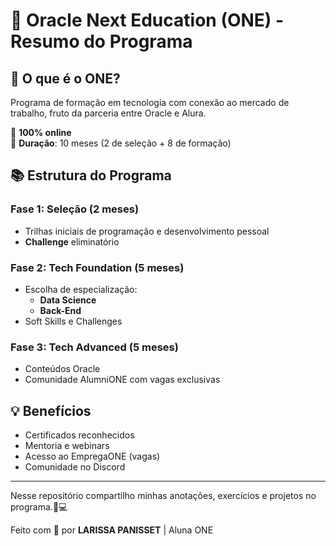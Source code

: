 # 🚀 Oracle Next Education (ONE) - Resumo do Programa


## 📌 O que é o ONE?
Programa de formação em tecnologia com conexão ao mercado de trabalho, fruto da parceria entre Oracle e Alura.

🔹 **100% online**  
🔹 **Duração**: 10 meses (2 de seleção + 8 de formação)  

## 📚 Estrutura do Programa

### Fase 1: Seleção (2 meses)
- Trilhas iniciais de programação e desenvolvimento pessoal
- **Challenge** eliminatório

### Fase 2: Tech Foundation (5 meses)
- Escolha de especialização:  
  - **Data Science**  
  - **Back-End**   
- Soft Skills e Challenges

### Fase 3: Tech Advanced (5 meses)
- Conteúdos Oracle  
- Comunidade AlumniONE com vagas exclusivas  

## 💡 Benefícios
- Certificados reconhecidos  
- Mentoria e webinars  
- Acesso ao EmpregaONE (vagas)  
- Comunidade no Discord  
---
Nesse repositório compartilho minhas anotações, exercícios e projetos no programa.🚀💻

Feito com 💙 por **LARISSA PANISSET** | Aluna ONE  
